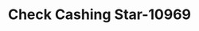 ---
f_zip-code: 30078
f_state-code: GA
title: Check Cashing Star-10969
f_phone: 770-736-5832
f_city-only: Snellville
f_address: 2595 Highpoint Rd Snellville
f_location-unique-id: '10969'
slug: check-cashing-star-10969
updated-on: '2024-05-30T13:46:58.046Z'
created-on: '2024-05-30T13:36:59.803Z'
published-on: '2024-05-30T13:54:32.469Z'
f_city-state: cms/city/snellville-ga.md
f_company: cms/company/check-cashing-star.md
f_state: cms/state/georgia.md
layout: '[payday-loan].html'
tags: payday-loan
---